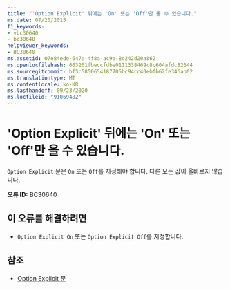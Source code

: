 ```yaml
---
title: "'Option Explicit' 뒤에는 'On' 또는 'Off'만 올 수 있습니다."
ms.date: 07/20/2015
f1_keywords:
- vbc30640
- bc30640
helpviewer_keywords:
- BC30640
ms.assetid: 07e84ede-647a-4f8a-ac9a-8d242d20a862
ms.openlocfilehash: 663261fbeccfdbe0111338469c8c604afdc82644
ms.sourcegitcommit: bf5c5850654187705bc94cc40ebfb62fe346ab02
ms.translationtype: MT
ms.contentlocale: ko-KR
ms.lasthandoff: 09/23/2020
ms.locfileid: "91069482"
---
```

# <a name="option-explicit-can-be-followed-only-by-on-or-off"></a>'Option Explicit' 뒤에는 'On' 또는 'Off'만 올 수 있습니다.

`Option Explicit` 문은 `On` 또는 `Off`를 지정해야 합니다. 다른 모든 값이 올바르지 않습니다.  
  
 **오류 ID:** BC30640  
  
## <a name="to-correct-this-error"></a>이 오류를 해결하려면  
  
- `Option Explicit On` 또는 `Option Explicit Off`를 지정합니다.  
  
## <a name="see-also"></a>참조

- [Option Explicit 문](../language-reference/statements/option-explicit-statement.md)
